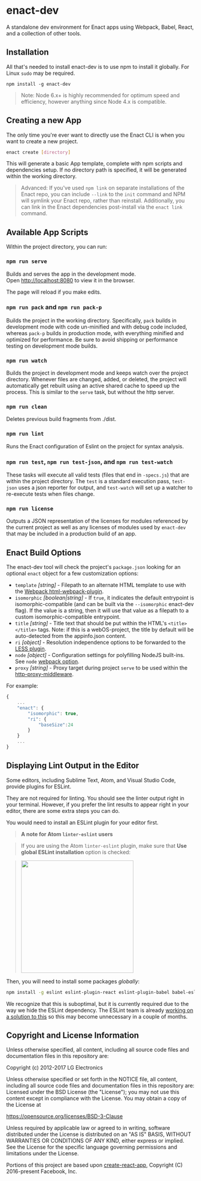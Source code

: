 # enact-dev
A standalone dev environment for Enact apps using Webpack, Babel, React, and a collection of other tools.

## Installation
All that's needed to install enact-dev is to use npm to install it globally. For Linux `sudo` may be required.
```
npm install -g enact-dev
```

>Note: Node 6.x+ is highly recommended for optimum speed and efficiency, however anything since Node 4.x is compatible.

## Creating a new App
The only time you're ever want to directly use the Enact CLI is when you want to create a new project.

```sh
enact create [directory]
```

This will generate a basic App template, complete with npm scripts and dependencies setup. If no directory path is specified, it will be generated within the working directory.

>Advanced: If you've used `npm link` on separate installations of the Enact repo, you can include `--link` to the `init` command and NPM will symlink your Enact repo, rather than reinstall. Additionally, you can link in the Enact dependencies post-install via the `enact link` command.

## Available App Scripts

Within the project directory, you can run:

### `npm run serve`

Builds and serves the app in the development mode.<br>
Open [http://localhost:8080](http://localhost:8080) to view it in the browser.

The page will reload if you make edits.<br>

### `npm run pack` and `npm run pack-p`

Builds the project in the working directory. Specifically, `pack` builds in development mode with code un-minified and with debug code included, whereas `pack-p` builds in production mode, with everything minified and optimized for performance. Be sure to avoid shipping or performance testing on development mode builds.

### `npm run watch`

Builds the project in development mode and keeps watch over the project directory. Whenever files are changed, added, or deleted, the project will automatically get rebuilt using an active shared cache to speed up the process. This is similar to the `serve` task, but without the http server.

### `npm run clean`

Deletes previous build fragments from ./dist.

### `npm run lint`

Runs the Enact configuration of Eslint on the project for syntax analysis.

### `npm run test`, `npm run test-json`, and `npm run test-watch`

These tasks will execute all valid tests (files that end in `-specs.js`) that are within the project directory. The `test` is a standard execution pass, `test-json` uses a json reporter for output, and `test-watch` will set up a watcher to re-execute tests when files change.

### `npm run license`

Outputs a JSON representation of the licenses for modules referenced by the current project as well as any licenses of modules used by `enact-dev` that may be included in a production build of an app.


## Enact Build Options

The enact-dev tool will check the project's `package.json` looking for an optional `enact` object for a few customization options:

* `template` _[string]_ - Filepath to an alternate HTML template to use with the [Webpack html-webpack-plugin](https://github.com/ampedandwired/html-webpack-plugin).
* `isomorphic` _[boolean|string]_ - If `true`, it indicates the default entrypoint is isomorphic-compatible (and can be built via the `--isomorphic` enact-dev flag). If the value is a string, then it will use that value as a filepath to a custom isomorphic-compatible entrypoint.
* `title` _[string]_ - Title text that should be put within the HTML's `<title></title>` tags. Note: if this is a webOS-project, the title by default will be auto-detected from the appinfo.json content.
* `ri` _[object]_ - Resolution independence options to be forwarded to the [LESS plugin](https://github.com/enyojs/less-plugin-resolution-independence).
* `node` _[object]_ - Configuration settings for polyfilling NodeJS built-ins. See `node` [webpack option](https://webpack.github.io/docs/configuration.html#node).
* `proxy` _[string]_ - Proxy target during project `serve` to be used within the [http-proxy-middleware](https://github.com/chimurai/http-proxy-middleware).

For example:
```js
{
	...
	"enact": {
		"isomorphic": true,
		"ri": {
			"baseSize":24
		}
	}
	...
} 
```


## Displaying Lint Output in the Editor

Some editors, including Sublime Text, Atom, and Visual Studio Code, provide plugins for ESLint.

They are not required for linting. You should see the linter output right in your terminal. However, if you prefer the lint results to appear right in your editor, there are some extra steps you can do.

You would need to install an ESLint plugin for your editor first.

>**A note for Atom `linter-eslint` users**

>If you are using the Atom `linter-eslint` plugin, make sure that **Use global ESLint installation** option is checked:

><img src="http://i.imgur.com/yVNNHJM.png" width="300">

Then, you will need to install some packages *globally*:

```sh
npm install -g eslint eslint-plugin-react eslint-plugin-babel babel-eslint enyojs/eslint-plugin-enact enyojs/eslint-config-enact
```

We recognize that this is suboptimal, but it is currently required due to the way we hide the ESLint dependency. The ESLint team is already [working on a solution to this](https://github.com/eslint/eslint/issues/3458) so this may become unnecessary in a couple of months.

## Copyright and License Information

Unless otherwise specified, all content, including all source code files and documentation files in this repository are:

Copyright (c) 2012-2017 LG Electronics

Unless otherwise specified or set forth in the NOTICE file, all content, including all source code files and documentation files in this repository are: Licensed under the BSD License (the "License"); you may not use this content except in compliance with the License. You may obtain a copy of the License at

https://opensource.org/licenses/BSD-3-Clause

Unless required by applicable law or agreed to in writing, software distributed under the License is distributed on an "AS IS" BASIS, WITHOUT WARRANTIES OR CONDITIONS OF ANY KIND, either express or implied. See the License for the specific language governing permissions and limitations under the License.

Portions of this project are based upon [create-react-app](https://github.com/facebookincubator/create-react-app), Copyright (C) 2016-present Facebook, Inc.
